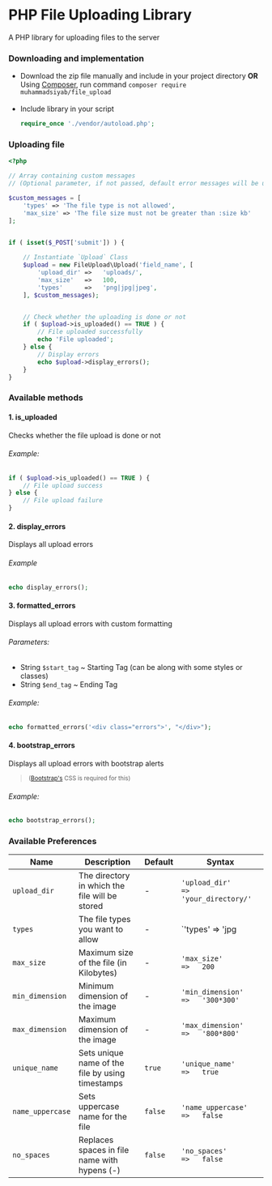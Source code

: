 # PHP File Uploading Library
A PHP library for uploading files to the server

### Downloading and implementation 
- Download the zip file manually and include in your project directory 
  **OR**
   Using [Composer](https://getcomposer.org/), run command 
  `composer require muhammadsiyab/file_upload` <br /> <br />
- Include library in your script  
    ```php
    require_once './vendor/autoload.php'; 
    ```

### Uploading file
```php 
<?php

// Array containing custom messages 
// (Optional parameter, if not passed, default error messages will be used)

$custom_messages = [
    'types' => 'The file type is not allowed',
    'max_size' => 'The file size must not be greater than :size kb'
];


if ( isset($_POST['submit']) ) {
    
    // Instantiate `Upload` Class
    $upload = new FileUpload\Upload('field_name', [
        'upload_dir' =>   'uploads/',
        'max_size'   =>   100,
        'types'      =>   'png|jpg|jpeg',
    ], $custom_messages);


    // Check whether the uploading is done or not 
    if ( $upload->is_uploaded() == TRUE ) {
        // File uploaded successfully
        echo 'File uploaded';
    } else {
        // Display errors
        echo $upload->display_errors();
    }
}
```


### Available methods
#### 1. is_uploaded
Checks whether the file upload is done or not
###### Example:
``` php
if ( $upload->is_uploaded() == TRUE ) {
    // File upload success
} else {
    // File upload failure
}
```

#### 2. display_errors
Displays all upload errors
###### Example
``` php
echo display_errors();
```

#### 3. formatted_errors
Displays all upload errors with custom formatting
###### Parameters:
- String `$start_tag` 
     ~ Starting Tag (can be along with some styles or classes) 
- String `$end_tag` 
     ~ Ending Tag
###### Example:
``` php
echo formatted_errors('<div class="errors">', "</div>");
```

#### 4. bootstrap_errors
Displays all upload errors with bootstrap alerts 
> <small>([Bootstrap's](https://getbootstrap.com) CSS is required for this) </small>

###### Example:
``` php
echo bootstrap_errors();
```

### Available Preferences

| Name           |                    Description                     |   Default   |  Syntax
|--------------- |----------------------------------------------------|------------ | ------------
| `upload_dir`     |  The directory in which the file will be stored    |     -       |  `'upload_dir'     =>   'your_directory/'`
| `types`          |  The file types you want to allow                  |     -       |  `'types'          =>   'jpg|png|gif/'`
| `max_size`       |  Maximum size of the file (in Kilobytes)           |     -       |  `'max_size'       =>   200`
| `min_dimension`  |  Minimum dimension of the image                    |     -       |  `'min_dimension'  =>   '300*300'`
| `max_dimension`  |  Maximum dimension of the image                    |     -       |  `'max_dimension'  =>   '800*800'` 
| `unique_name`    |  Sets unique name of the file by using timestamps  |    `true`   |  `'unique_name'    =>   true`
| `name_uppercase` |  Sets uppercase name for the file                  |    `false`  |  `'name_uppercase' =>   false`
| `no_spaces`      |  Replaces spaces in file name with hypens (-)      |    `false`  |  `'no_spaces'      =>   false`
